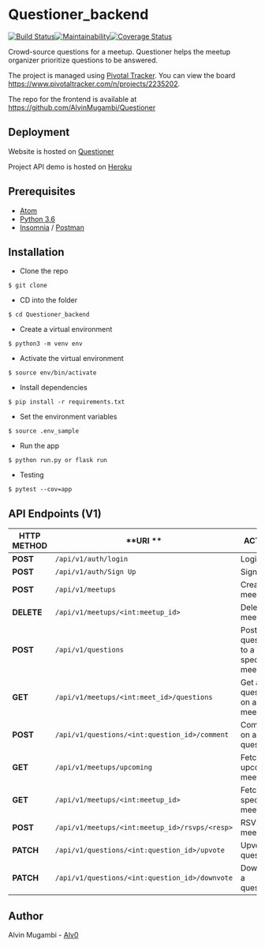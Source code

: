 
# Questioner_backend

[![Build Status](https://travis-ci.org/AlvinMugambi/Questioner_backend.svg?branch=develop)](https://travis-ci.org/AlvinMugambi/Questioner_backend)[![Maintainability](https://api.codeclimate.com/v1/badges/c4e627cf1f50880cb8fb/maintainability)](https://codeclimate.com/github/AlvinMugambi/Questioner_backend/maintainability)[![Coverage Status](https://coveralls.io/repos/github/AlvinMugambi/Questioner_backend/badge.svg?branch=ft-api-get-all-meetups-%23163033399)](https://coveralls.io/github/AlvinMugambi/Questioner_backend?branch=ft-api-get-all-meetups-%23163033399)


Crowd-source questions for a meetup. Questioner helps the meetup organizer prioritize questions to be answered.

The project is managed using [Pivotal Tracker](https://www.pivotaltracker.com). You can view the board https://www.pivotaltracker.com/n/projects/2235202.

The repo for the frontend is available at https://github.com/AlvinMugambi/Questioner

## Deployment
Website is hosted on [Questioner](https://alvinmugambi.github.io/Questioner/UI/templates/homepage.html)

Project API demo is hosted on [Heroku](https://the-questioner-backend.herokuapp.com)

## Prerequisites

- [Atom](https://atom.io/)
- [Python 3.6](https://www.python.org)
- [Insomnia](https://insomnia.rest) / [Postman](https://www.getpostman.com)

## Installation

- Clone the repo
```
$ git clone
```

- CD into the folder
```
$ cd Questioner_backend
```

- Create a virtual environment
```
$ python3 -m venv env
```

- Activate the virtual environment
```
$ source env/bin/activate
```

- Install dependencies
```
$ pip install -r requirements.txt
```

- Set the environment variables
```
$ source .env_sample
```

- Run the app
```
$ python run.py or flask run
```

- Testing
```
$ pytest --cov=app
```

## API Endpoints (V1)

| **HTTP METHOD** | **URI ** | **ACTION** |
| --- | --- | --- |
| **POST** | `/api/v1/auth/login` | Login |
| **POST** | `/api/v1/auth/Sign Up` | Sign Up |
| **POST** | `/api/v1/meetups` | Create a meetup |
| **DELETE** | `/api/v1/meetups/<int:meetup_id>` | Delete a meetup |
| **POST** | `/api/v1/questions` | Post a question to a specific meetup |
| **GET** | `/api/v1/meetups/<int:meet_id>/questions` | Get all questions on a meetup |
| **POST** | `/api/v1/questions/<int:question_id>/comment` | Comment on a question |
| **GET** | `/api/v1/meetups/upcoming` | Fetch all upcoming meetups |
| **GET** | `/api/v1/meetups/<int:meetup_id>` | Fetch a specific meetup |
| **POST** | `/api/v1/meetups/<int:meetup_id>/rsvps/<resp>` | RSVP to a meetup |
| **PATCH** | `/api/v1/questions/<int:question_id>/upvote` | Upvote a question |
| **PATCH** | `/api/v1/questions/<int:question_id>/downvote` | Downvote a question |

## Author

Alvin Mugambi - [Alv0](https://github.com/AlvinMugambi)
